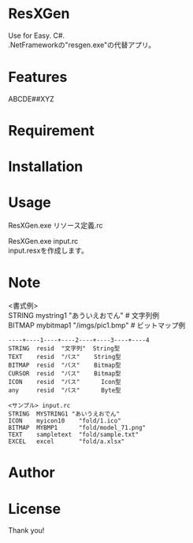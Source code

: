 # ResXGen

Use for Easy. C#.  
.NetFrameworkの"resgen.exe"の代替アプリ。  

# Features

ABCDE##XYZ

# Requirement

# Installation

# Usage

ResXGen.exe リソース定義.rc  

ResXGen.exe input.rc  
input.resxを作成します。  

# Note

<書式例>  
STRING    mystring1  "あういえおでん"   # 文字列例  
BITMAP    mybitmap1  "/imgs/pic1.bmp"  # ビットマップ例  
  
```
----+----1----+----2----+----3----+----4  
STRING  resid  "文字列"  String型  
TEXT    resid  "パス"    String型  
BITMAP  resid  "パス"    Bitmap型  
CURSOR  resid  "パス"    Bitmap型  
ICON    resid  "パス"      Icon型  
any     resid  "パス"      Byte型  
  
<サンプル> input.rc  
STRING  MYSTRING1 "あいうえおでん"  
ICON    myicon10    "fold/1.ico"  
BITMAP  MYBMP1      "fold/model_71.png"  
TEXT    sampletext  "fold/sample.txt"  
EXCEL   excel       "fold/a.xlsx"  
```

# Author

# License


Thank you!
